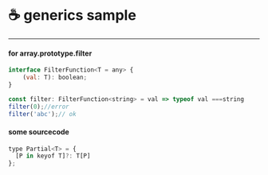 # ☕ generics sample

---

#### for array.prototype.filter
```js
interface FilterFunction<T = any> {
	(val: T): boolean;
}

const filter: FilterFunction<string> = val => typeof val ===string
filter(0);//error
filter('abc');// ok

```
#### some sourcecode
```js
type Partial<T> = { 
  [P in keyof T]?: T[P]
};

```
